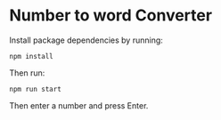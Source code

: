 # Number to word Converter

Install package dependencies by running:
```
npm install
```
Then run:

```
npm run start
```

Then enter a number and press Enter.
